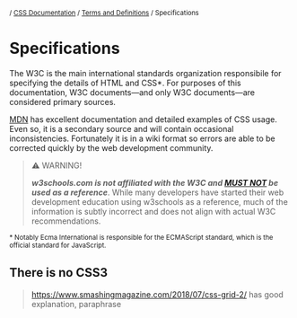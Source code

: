 <sub>/ [CSS Documentation](..) / [Terms and Definitions](.) / Specifications</sub>

# Specifications

The W3C is the main international standards organization responsibile for specifying the details of HTML and CSS\*. For purposes of this documentation, W3C documents&mdash;and only W3C documents&mdash;are considered primary sources.

[MDN][mdn] has excellent documentation and detailed examples of CSS usage. Even so, it is a secondary source and will contain occasional inconsistencies. Fortunately it is in a wiki format so errors are able to be corrected quickly by the web development community.

> :warning: WARNING!
> 
> ***w3schools.com is not affiliated with the W3C and [MUST NOT][rfc2119] be used as a reference***. While many developers have started their web development education using w3schools as a reference, much of the information is subtly incorrect and does not align with actual W3C recommendations.

<sub>\* Notably Ecma International is responsible for the ECMAScript standard, which is the official standard for JavaScript.</sub>

## There is no CSS3

> https://www.smashingmagazine.com/2018/07/css-grid-2/ has good explanation, paraphrase

[rfc2119]: https://www.ietf.org/rfc/rfc2119.txt
[mdn]: https://developer.mozilla.org/